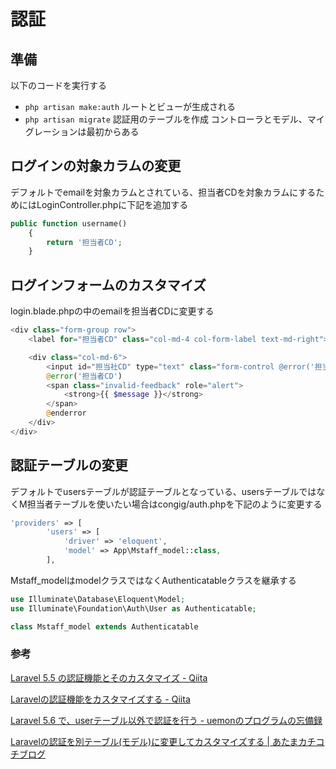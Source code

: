 # 認証

## 準備

以下のコードを実行する

- `php artisan make:auth` ルートとビューが生成される
- `php artisan migrate` 認証用のテーブルを作成
コントローラとモデル、マイグレーションは最初からある

## ログインの対象カラムの変更

デフォルトでemailを対象カラムとされている、担当者CDを対象カラムにするためにはLoginController.phpに下記を追加する

```php
public function username()
    {
        return '担当者CD';
    }
```

## ログインフォームのカスタマイズ

login.blade.phpの中のemailを担当者CDに変更する

```php
<div class="form-group row">
    <label for="担当者CD" class="col-md-4 col-form-label text-md-right">{{ __('担当者CD') }}</label>

    <div class="col-md-6">
        <input id="担当社CD" type="text" class="form-control @error('担当者CD') is-invalid @enderror" name="担当社CD" value="{{ old('担当者CD') }}" required autocomplete="担当者CD" autofocus>
        @error('担当者CD')
        <span class="invalid-feedback" role="alert">
            <strong>{{ $message }}</strong>
        </span>
        @enderror
    </div>
</div>
```

## 認証テーブルの変更

デフォルトでusersテーブルが認証テーブルとなっている、usersテーブルではなくM担当者テーブルを使いたい場合はcongig/auth.phpを下記のように変更する 

```php
'providers' => [
        'users' => [
            'driver' => 'eloquent',
            'model' => App\Mstaff_model::class,
        ],
```

Mstaff_modelはmodelクラスではなくAuthenticatableクラスを継承する

```php
use Illuminate\Database\Eloquent\Model;
use Illuminate\Foundation\Auth\User as Authenticatable;

class Mstaff_model extends Authenticatable
```

### 参考

[Laravel 5\.5 の認証機能とそのカスタマイズ \- Qiita](https://qiita.com/naga3/items/4f3defde59b31a1a797e#user%E3%83%A2%E3%83%87%E3%83%AB%E4%BB%A5%E5%A4%96%E3%82%92%E8%AA%8D%E8%A8%BC%E3%81%AB%E4%BD%BF%E3%81%86)

[Laravelの認証機能をカスタマイズする \- Qiita](https://qiita.com/t-iguchi/items/446a3958bf5a27c91fd1)

[Laravel 5\.6 で、userテーブル以外で認証を行う \- uemonのプログラムの忘備録](http://fushigi.hatenadiary.com/entry/2018/03/29/163154)

[Laravelの認証を別テーブル\(モデル\)に変更してカスタマイズする \| あたまカチコチブログ](https://enginiah.com/laravel-auth-customize/)